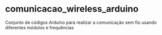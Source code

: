 # comunicacao_wireless_arduino
Conjunto de códigos Arduíno para realizar a comunicação sem fio usando diferentes módulos e frequências
